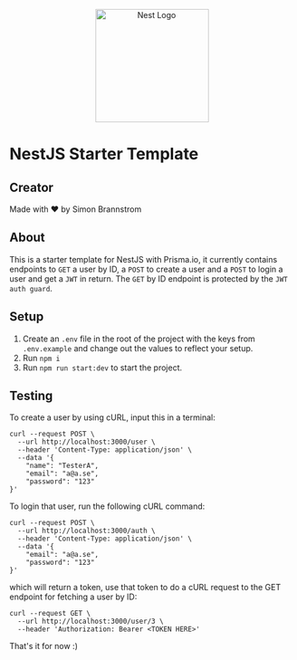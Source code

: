 <p align="center">
  <a href="http://nestjs.com/" target="blank"><img src="https://nestjs.com/img/logo-small.svg" width="200" alt="Nest Logo" /></a>
</p>

# NestJS Starter Template

## Creator
Made with ♥ by Simon Brannstrom

## About
This is a starter template for NestJS with Prisma.io, it currently contains endpoints to `GET` a user by ID, a `POST` to create a user and a `POST` to login a user and get a `JWT` in return. The `GET` by ID endpoint is protected by the `JWT auth guard`.

## Setup
1. Create an `.env` file in the root of the project with the keys from `.env.example` and change out the values to reflect your setup.
2. Run `npm i`
3. Run `npm run start:dev` to start the project.

## Testing
To create a user by using cURL, input this in a terminal:
```
curl --request POST \
  --url http://localhost:3000/user \
  --header 'Content-Type: application/json' \
  --data '{
	"name": "TesterA",
	"email": "a@a.se",
	"password": "123"
}'
```

To login that user, run the following cURL command:
```
curl --request POST \
  --url http://localhost:3000/auth \
  --header 'Content-Type: application/json' \
  --data '{
	"email": "a@a.se",
	"password": "123"
}'
```

which will return a token, use that token to do a cURL request to the GET endpoint for fetching a user by ID:

```
curl --request GET \
  --url http://localhost:3000/user/3 \
  --header 'Authorization: Bearer <TOKEN HERE>'
```

That's it for now :)
